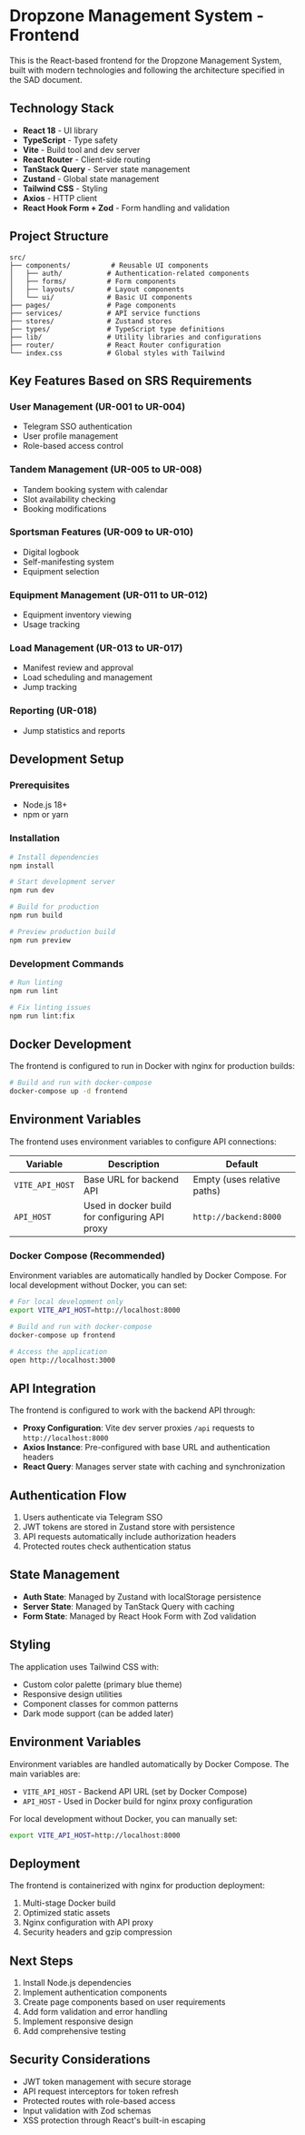 # Dropzone Management System - Frontend

This is the React-based frontend for the Dropzone Management System, built with modern technologies and following the architecture specified in the SAD document.

## Technology Stack

- **React 18** - UI library
- **TypeScript** - Type safety
- **Vite** - Build tool and dev server
- **React Router** - Client-side routing
- **TanStack Query** - Server state management
- **Zustand** - Global state management
- **Tailwind CSS** - Styling
- **Axios** - HTTP client
- **React Hook Form + Zod** - Form handling and validation

## Project Structure

```
src/
├── components/          # Reusable UI components
│   ├── auth/           # Authentication-related components
│   ├── forms/          # Form components
│   ├── layouts/        # Layout components
│   └── ui/             # Basic UI components
├── pages/              # Page components
├── services/           # API service functions
├── stores/             # Zustand stores
├── types/              # TypeScript type definitions
├── lib/                # Utility libraries and configurations
├── router/             # React Router configuration
└── index.css           # Global styles with Tailwind
```

## Key Features Based on SRS Requirements

### User Management (UR-001 to UR-004)
- Telegram SSO authentication
- User profile management
- Role-based access control

### Tandem Management (UR-005 to UR-008)
- Tandem booking system with calendar
- Slot availability checking
- Booking modifications

### Sportsman Features (UR-009 to UR-010)
- Digital logbook
- Self-manifesting system
- Equipment selection

### Equipment Management (UR-011 to UR-012)
- Equipment inventory viewing
- Usage tracking

### Load Management (UR-013 to UR-017)
- Manifest review and approval
- Load scheduling and management
- Jump tracking

### Reporting (UR-018)
- Jump statistics and reports

## Development Setup

### Prerequisites

- Node.js 18+
- npm or yarn

### Installation

```bash
# Install dependencies
npm install

# Start development server
npm run dev

# Build for production
npm run build

# Preview production build
npm run preview
```

### Development Commands

```bash
# Run linting
npm run lint

# Fix linting issues
npm run lint:fix
```

## Docker Development

The frontend is configured to run in Docker with nginx for production builds:

```bash
# Build and run with docker-compose
docker-compose up -d frontend
```

## Environment Variables

The frontend uses environment variables to configure API connections:

| Variable | Description | Default |
|----------|-------------|---------|
| `VITE_API_HOST` | Base URL for backend API | Empty (uses relative paths) |
| `API_HOST` | Used in docker build for configuring API proxy | `http://backend:8000` |

### Docker Compose (Recommended)

Environment variables are automatically handled by Docker Compose. For local development without Docker, you can set:

```bash
# For local development only
export VITE_API_HOST=http://localhost:8000
```

```bash
# Build and run with docker-compose
docker-compose up frontend

# Access the application
open http://localhost:3000
```

## API Integration

The frontend is configured to work with the backend API through:

- **Proxy Configuration**: Vite dev server proxies `/api` requests to `http://localhost:8000`
- **Axios Instance**: Pre-configured with base URL and authentication headers
- **React Query**: Manages server state with caching and synchronization

## Authentication Flow

1. Users authenticate via Telegram SSO
2. JWT tokens are stored in Zustand store with persistence
3. API requests automatically include authorization headers
4. Protected routes check authentication status

## State Management

- **Auth State**: Managed by Zustand with localStorage persistence
- **Server State**: Managed by TanStack Query with caching
- **Form State**: Managed by React Hook Form with Zod validation

## Styling

The application uses Tailwind CSS with:

- Custom color palette (primary blue theme)
- Responsive design utilities
- Component classes for common patterns
- Dark mode support (can be added later)

## Environment Variables

Environment variables are handled automatically by Docker Compose. The main variables are:

- `VITE_API_HOST` - Backend API URL (set by Docker Compose)
- `API_HOST` - Used in Docker build for nginx proxy configuration

For local development without Docker, you can manually set:

```bash
export VITE_API_HOST=http://localhost:8000
```

## Deployment

The frontend is containerized with nginx for production deployment:

1. Multi-stage Docker build
2. Optimized static assets
3. Nginx configuration with API proxy
4. Security headers and gzip compression

## Next Steps

1. Install Node.js dependencies
2. Implement authentication components
3. Create page components based on user requirements
4. Add form validation and error handling
5. Implement responsive design
6. Add comprehensive testing

## Security Considerations

- JWT token management with secure storage
- API request interceptors for token refresh
- Protected routes with role-based access
- Input validation with Zod schemas
- XSS protection through React's built-in escaping
